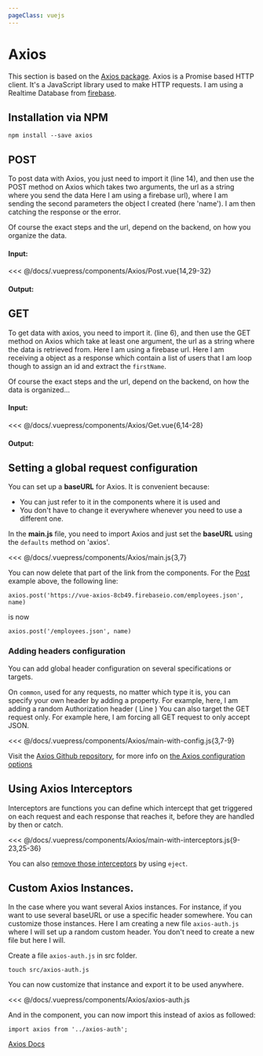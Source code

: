 ```yaml
---
pageClass: vuejs
---
```


# Axios

This section is based on the [Axios package](https://github.com/axios/axios). Axios is a Promise based HTTP client. It's a JavaScript library used to make HTTP requests.
I am using a Realtime Database from [firebase](https://firebase.google.com/).

## Installation via NPM

```
npm install --save axios
```

## POST

To post data with Axios, you just need to import it (line 14), and then use the POST method on Axios which takes two arguments, the url as a string where you send the data Here I am using a firebase url), where I am sending the second parameters the object I created (here 'name').
I am then catching the response or the error.

Of course the exact steps and the url, depend on the backend, on how you organize the data.

#### Input:

<<< @/docs/.vuepress/components/Axios/Post.vue{14,29-32}

#### Output:

<Axios-PostRender />

## GET

To get data with axios, you need to import it. (line 6), and then use the GET method on Axios which take at least one argument, the url as a string where the data is retrieved from. Here I am using a firebase url. Here I am receiving a object as a response which contain a list of users that I am loop though to assign an id and extract the `firstName`.

Of course the exact steps and the url, depend on the backend, on how the data is organized...

#### Input:

<<< @/docs/.vuepress/components/Axios/Get.vue{6,14-28}

#### Output:

<Axios-GetRender />

## Setting a global request configuration

You can set up a **baseURL** for Axios. It is convenient because:
- You can just refer to it in the components where it is used and
- You don't have to change it everywhere whenever you need to use a different one.

In the **main.js** file, you need to import Axios and just set the **baseURL** using the `defaults` method on 'axios'.

<<< @/docs/.vuepress/components/Axios/main.js{3,7}

You can now delete that part of the link from the components. For the [Post](#post) example above, the following line:

`axios.post('https://vue-axios-8cb49.firebaseio.com/employees.json', name)`

is now

`axios.post('/employees.json', name)`

### Adding headers configuration

You can add global header configuration on several specifications or targets.

On `common`, used for any requests, no matter which type it is, you can specify your own header by adding a property. For example, here, I am adding a random Authorization header ( Line )
You can also target the GET request only. For example here, I am forcing all GET request to only accept JSON.

<<< @/docs/.vuepress/components/Axios/main-with-config.js{3,7-9}

Visit the [Axios Github repository](https://github.com/axios/axios), for more info on [the Axios configuration options](https://github.com/axios/axios#request-config)

## Using Axios Interceptors

Interceptors are functions you can define which intercept that get triggered on each request and each response that reaches it, before they are handled by then or catch.

<<< @/docs/.vuepress/components/Axios/main-with-interceptors.js{9-23,25-36}

You can also [remove those interceptors](https://github.com/axios/axios#interceptors) by using `eject`.

## Custom Axios Instances.

In the case where you want several Axios instances. For instance, if you want to use several baseURL or use a specific header somewhere. You can customize those instances. Here I am creating a new file `axios-auth.js` where I will set up a random custom header. You don't need to create a new file but here I will.

Create a file `axios-auth.js` in src folder.

```
touch src/axios-auth.js
```

You can now customize that instance and export it to be used anywhere.

<<< @/docs/.vuepress/components/Axios/axios-auth.js

And in the component, you can now import this instead of axios as followed:

`import axios from '../axios-auth';`

[Axios Docs](https://github.com/axios/axios)